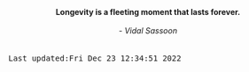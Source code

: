 
<div align="center"><b><span>Longevity is a fleeting moment that lasts forever.</span></b><br><br><i> - Vidal Sassoon</i></div>
<br><br><kbd>Last updated:Fri Dec 23 12:34:51 2022</kbd>